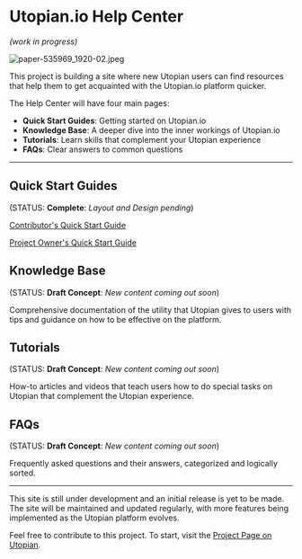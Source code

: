 # Utopian.io Help Center

*(work in progress)*


![paper-535969_1920-02.jpeg](https://steemitimages.com/DQmYYGtbVkHgVC4H9h9Te5Y4yyMszK6WUFGy4vnfkfxC9Vr/paper-535969_1920-02.jpeg)

This project is building a site where new Utopian users can find resources that help them to get acquainted with the Utopian.io platform quicker.


The Help Center will have four main pages:

- **Quick Start Guides**: Getting started on Utopian.io
- **Knowledge Base**: A deeper dive into the inner workings of Utopian.io
- **Tutorials**: Learn skills that complement your Utopian experience
- **FAQs**: Clear answers to common questions

---

## Quick Start Guides

(STATUS: **Complete**: *Layout and Design pending*)


[Contributor's Quick Start Guide](quickstart_contributors.md)

[Project Owner's Quick Start Guide](quickstart_project-owners.md)


## Knowledge Base

(STATUS: **Draft Concept**: *New content coming out soon*)

Comprehensive documentation of the utility that Utopian gives to users with tips and guidance on how to be effective on the platform.


## Tutorials

(STATUS: **Draft Concept**: *New content coming out soon*)

How-to articles and videos that teach users how to do special tasks on Utopian that complement the Utopian experience.


## FAQs


(STATUS: **Draft Concept**: *New content coming out soon*)

Frequently asked questions and their answers, categorized and logically sorted.

---

This site is still under development and an initial release is yet to be made. The site will be maintained and updated regularly, with more features being implemented as the Utopian platform evolves.

Feel free to contribute to this project. To start, visit the [Project Page on Utopian](https://utopian.io/project/imwatsi/utopian.io-help_center/github/111396190/all).
